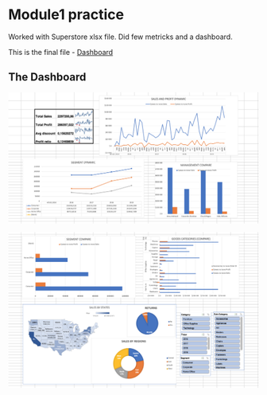 # Module1 practice

Worked with Superstore xlsx file.
Did few metricks and a dashboard.

This is the final file - [Dashboard](https://github.com/victorjulyin/DE-101/blob/main/Module1/Superstore%20Dashboard%20Vitaly.xlsx)


## The Dashboard

<p align="center"><img  src="https://github.com/victorjulyin/DE-101/blob/main/Module1/m1_1.png"></p>

<p align="center"><img  src="https://github.com/victorjulyin/DE-101/blob/main/Module1/m1_2.png"></p>